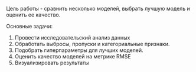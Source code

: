 Цель работы - сравнить несколько моделей, выбрать лучшую модель и оценить ее качество. 

Основные задачи:
1. Провести исследовательский анализ данных 
2. Обработать выбросы, пропуски и категориальные признаки.
3. Подобрать гиперпараметры для лучших моделей.
4. Оценить качество моделей на метрике RMSE
5. Визуализировать результаты 
